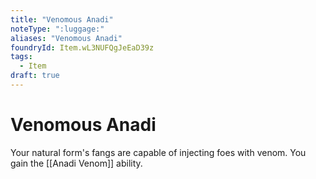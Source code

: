 ```yaml
---
title: "Venomous Anadi"
noteType: ":luggage:"
aliases: "Venomous Anadi"
foundryId: Item.wL3NUFQgJeEaD39z
tags:
  - Item
draft: true
---
```


# Venomous Anadi

Your natural form's fangs are capable of injecting foes with venom. You gain the [[Anadi Venom]] ability.
